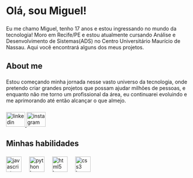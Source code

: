 <h1 align="left">Olá, sou Miguel!</h1>

###

<p align="left">Eu me chamo Miguel, tenho 17 anos e estou ingressando no mundo da tecnologia! Moro em Recife/PE e estou atualmente cursando Análise e Desenvolvimento de Sistemas(ADS) no Centro Universitário Maurício de Nassau. Aqui você encontrará alguns dos meus projetos.</p>

###

<h2 align="left">About me</h2>

###

<p align="left">Estou começando minha jornada nesse vasto universo da tecnologia, onde pretendo criar grandes projetos que possam ajudar milhões de pessoas, e enquanto não me torno um profissional da área, eu continuarei evoluindo e me aprimorando até então alcançar o que almejo.</p>

###

<div align="left">
  <a href="https://www.linkedin.com/in/miguellussac" target="_blank">
    <img src="https://raw.githubusercontent.com/maurodesouza/profile-readme-generator/master/src/assets/icons/social/linkedin/default.svg" width="52" height="40" alt="linkedin logo"  />
  </a>
  <a href="https://www.instagram.com/lussac.xl?igsh=Y20yaG9zbHI3dm55" target="_blank">
    <img src="https://raw.githubusercontent.com/maurodesouza/profile-readme-generator/master/src/assets/icons/social/instagram/default.svg" width="52" height="40" alt="instagram logo"  />
  </a>
</div>

###

<h2 align="left">Minhas habilidades</h2>

###

<div align="left">
  <img src="https://cdn.jsdelivr.net/gh/devicons/devicon/icons/javascript/javascript-original.svg" height="42" alt="javascript logo"  />
  <img width="13" />
  <img src="https://cdn.jsdelivr.net/gh/devicons/devicon/icons/python/python-original.svg" height="42" alt="python logo"  />
  <img width="13" />
  <img src="https://cdn.jsdelivr.net/gh/devicons/devicon/icons/html5/html5-original.svg" height="42" alt="html5 logo"  />
  <img width="13" />
  <img src="https://cdn.jsdelivr.net/gh/devicons/devicon/icons/css3/css3-original.svg" height="42" alt="css3 logo"  />
</div>

###
